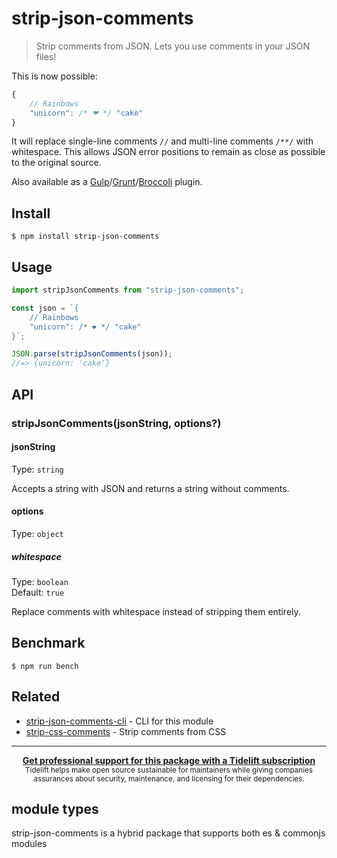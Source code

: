 # strip-json-comments

> Strip comments from JSON. Lets you use comments in your JSON files!

This is now possible:

```js
{
	// Rainbows
	"unicorn": /* ❤ */ "cake"
}
```

It will replace single-line comments `//` and multi-line comments `/**/` with whitespace. This allows JSON error positions to remain as close as possible to the original source.

Also available as a [Gulp](https://github.com/sindresorhus/gulp-strip-json-comments)/[Grunt](https://github.com/sindresorhus/grunt-strip-json-comments)/[Broccoli](https://github.com/sindresorhus/broccoli-strip-json-comments) plugin.

## Install

```
$ npm install strip-json-comments
```

## Usage

```js
import stripJsonComments from "strip-json-comments";

const json = `{
	// Rainbows
	"unicorn": /* ❤ */ "cake"
}`;

JSON.parse(stripJsonComments(json));
//=> {unicorn: 'cake'}
```

## API

### stripJsonComments(jsonString, options?)

#### jsonString

Type: `string`

Accepts a string with JSON and returns a string without comments.

#### options

Type: `object`

##### whitespace

Type: `boolean`\
Default: `true`

Replace comments with whitespace instead of stripping them entirely.

## Benchmark

```
$ npm run bench
```

## Related

- [strip-json-comments-cli](https://github.com/sindresorhus/strip-json-comments-cli) - CLI for this module
- [strip-css-comments](https://github.com/sindresorhus/strip-css-comments) - Strip comments from CSS

---

<div align="center">
	<b>
		<a href="https://tidelift.com/subscription/pkg/npm-strip-json-comments?utm_source=npm-strip-json-comments&utm_medium=referral&utm_campaign=readme">Get professional support for this package with a Tidelift subscription</a>
	</b>
	<br>
	<sub>
		Tidelift helps make open source sustainable for maintainers while giving companies<br>assurances about security, maintenance, and licensing for their dependencies.
	</sub>
</div>

## module types

strip-json-comments is a hybrid package that supports both es & commonjs modules
